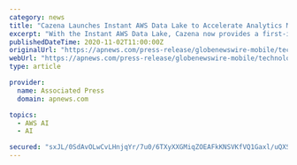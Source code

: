 ```yaml
---
category: news
title: "Cazena Launches Instant AWS Data Lake to Accelerate Analytics Migration to AWS"
excerpt: "With the Instant AWS Data Lake, Cazena now provides a first-in-industry “easy button” for AWS analytics and moving enterprises’ AI/ML initiatives forward. The Instant AWS Data Lake is ready for analytics in minutes,"
publishedDateTime: 2020-11-02T11:00:00Z
originalUrl: "https://apnews.com/press-release/globenewswire-mobile/technology-business-science-environment-and-nature-software-industry-de8fd9fce1d475f4c4f8ec70ca9f2e31"
webUrl: "https://apnews.com/press-release/globenewswire-mobile/technology-business-science-environment-and-nature-software-industry-de8fd9fce1d475f4c4f8ec70ca9f2e31"
type: article

provider:
  name: Associated Press
  domain: apnews.com

topics:
  - AWS AI
  - AI

secured: "sxJL/0SdAvOLwCvLHnjqYr/7u0/6TXyXXGMiqZOEAFkKNSVKfVQ1Gaxl/uQXSCVXH24ELJGV7Nx53T7C/mbM3p4HI0SDnRe5GNQNAm6Yf7nvZq4TB0eBHS8koHQg3VVQ3r83Qhi9qSzrN7O/foZKHIGe9LmYmxe9gjBwAs1/UxVe16odBHZ7mn8XSjLP9XbE/ffYWmt6CON0Nya1aoWftfU6ugVxqtIPG7qzC87GKjXixN9UkBZ108rKa9mwVuDmxcH2M9+mnjy+y+yjzeTSIo2oT8aER50/bP52KhHIHjh+EVKmWnGL9FOOlESt2uV7/BPKU5tjKqrNMvnPDdvGmvYxOMCnmPxPLXNvxz0RTmw=;Kv9qku9g+0x4WLOF/NUlDQ=="
---
```


